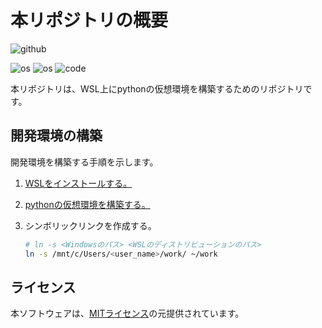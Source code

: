 <!--
    README
 -->

# 本リポジトリの概要

![github](https://img.shields.io/github/license/r-dev95/wsl_ubuntu_python)

![os](https://custom-icon-badges.herokuapp.com/badge/Windows-d3d3d3.svg?logo=windows)
![os](https://custom-icon-badges.herokuapp.com/badge/Ubuntu-d3d3d3.svg?logo=ubuntu)
![code](https://custom-icon-badges.herokuapp.com/badge/python-d3d3d3.svg?logo=python)

本リポジトリは、WSL上にpythonの仮想環境を構築するためのリポジトリです。

## 開発環境の構築

開発環境を構築する手順を示します。

1. [WSLをインストールする。](docs/install_wsl.md)

1. [pythonの仮想環境を構築する。](docs/install_python.md)

1. シンボリックリンクを作成する。

    ``` bash
    # ln -s <Windowsのパス> <WSLのディストリビューションのパス>
    ln -s /mnt/c/Users/<user_name>/work/ ~/work
    ```

## ライセンス

本ソフトウェアは、[MITライセンス](LICENSE)の元提供されています。
